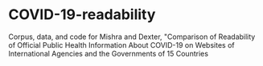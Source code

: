 # COVID-19-readability
Corpus, data, and code for Mishra and Dexter, "Comparison of Readability of Official Public Health Information About COVID-19 on Websites of International Agencies and the Governments of 15 Countries
